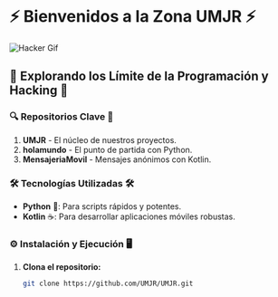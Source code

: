 # ⚡️ Bienvenidos a la Zona UMJR ⚡️

![Hacker Gif](https://media.giphy.com/media/3o6Zt6DgFWVMyX5dqo/giphy.gif)

## 🌌 Explorando los Límite de la Programación y Hacking 🌌

### 🔍 Repositorios Clave 🔎
1. **UMJR** - El núcleo de nuestros proyectos.
2. **holamundo** - El punto de partida con Python.
3. **MensajeriaMovil** - Mensajes anónimos con Kotlin.

### 🛠️ Tecnologías Utilizadas 🛠️
- **Python** 🐍: Para scripts rápidos y potentes.
- **Kotlin** ☕: Para desarrollar aplicaciones móviles robustas.

### ⚙️ Instalación y Ejecución 🖥️
1. **Clona el repositorio:**
   ```bash
   git clone https://github.com/UMJR/UMJR.git
